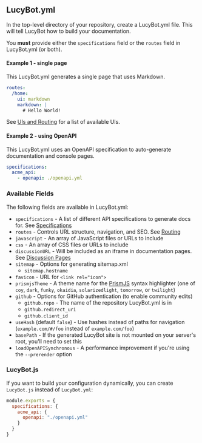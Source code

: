 ## LucyBot.yml
In the top-level directory of your repository, create a LucyBot.yml
file.  This will tell LucyBot how to build your documentation.

You **must** provide either the `specifications` field or the `routes`
field in LucyBot.yml (or both).

#### Example 1 - single page
This LucyBot.yml generates a single page that uses Markdown.

```yaml
routes:
  /home:
    ui: markdown
    markdown: |
      # Hello World!
```

See [UIs and Routing](LucyBot_yml/UIs_and_Routing) for a list of available UIs.

#### Example 2 - using OpenAPI
This LucyBot.yml uses an OpenAPI specification to auto-generate
documentation and console pages.

```yaml
specifications:
  acme_api:
    - openapi: ./openapi.yml
```

### Available Fields
The following fields are available in LucyBot.yml:

* `specifications` - A list of different API specifications to generate docs for. See [Specifications](LucyBot_yml/API_Specifications)
* `routes` - Controls URL structure, navigation, and SEO. See [Routing](LucyBot_yml/UIs_and_Routing)
* `javascript` - An array of JavaScript files or URLs to include
* `css` - An array of CSS files or URLs to include
* `discussionURL` - Will be included as an iframe in documentation pages. See [Discussion Pages](Discussion_Pages)
* `sitemap` - Options for generating sitemap.xml
  * `sitemap.hostname`
* `favicon` - URL for `<link rel="icon">`
* `prismjsTheme` - A theme name for the [PrismJS](https://github.com/PrismJS/prism/tree/gh-pages/themes)
syntax highlighter (one of `coy`, `dark`, `funky`, `okaidia`, `solarizedlight`, `tomorrow`, or `twilight`)
* `github` - Options for GitHub authentication (to enable community edits)
  * `github.repo` - The name of the repository LucyBot.yml is in
  * `github.redirect_uri`
  * `github.client_id`
* `useHash` (default `false`) - Use hashes instead of paths for navigation (`example.com/#/foo` instead of `example.com/foo`)
* `basePath` - If the generated LucyBot site is not mounted on your server's root, you'll need to set this
* `loadOpenAPISynchronous` - A performance improvement if you're using the `--prerender` option

### LucyBot.js
If you want to build your configuration dynamically, you can create `LucyBot.js` instead of `LucyBot.yml`:

```javascript
module.exports = {
  specifications: {
    acme_api: {
      openapi: "./openapi.yml"
    }
  }
}
```
